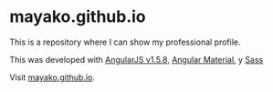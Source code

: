 # mayako.github.io

This is a repository where I can show my professional profile.

This was developed with [AngularJS v1.5.8](https://angularjs.org/), [Angular Material](https://material.angularjs.org/), y [Sass](http://sass-lang.com/)

Visit [mayako.github.io](https://mayako.github.io/).